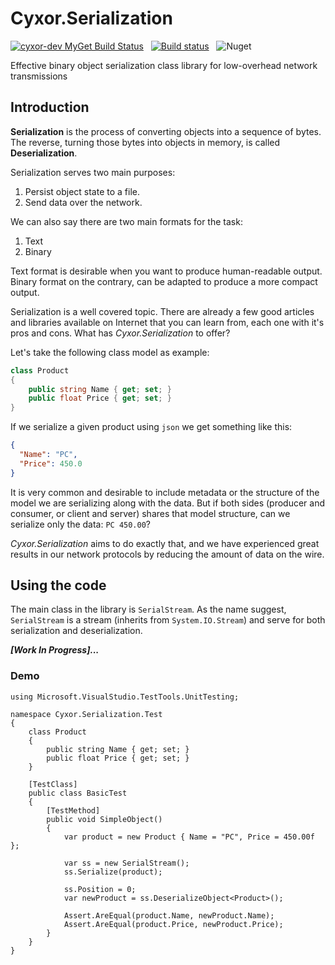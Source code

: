# Cyxor.Serialization

[![cyxor-dev MyGet Build Status](https://www.myget.org/BuildSource/Badge/cyxor-dev?identifier=2c22776d-5b7e-4070-86e7-cbfceb2ced5b)](https://www.myget.org/) &nbsp; [![Build status](https://ci.appveyor.com/api/projects/status/f7rdfvsjj69bsk9x/branch/master?svg=true)](https://ci.appveyor.com/project/YandyZaldivar/cyxor-serialization/branch/master) &nbsp; ![Nuget](https://img.shields.io/nuget/v/Cyxor.Serialization.svg?color=ff69b4&logo=nuget)

Effective binary object serialization class library for low-overhead network transmissions

## Introduction

**Serialization** is the process of converting objects into a sequence of bytes. The reverse, turning those bytes into objects in memory, is called **Deserialization**.

Serialization serves two main purposes:

1. Persist object state to a file.
2. Send data over the network.

We can also say there are two main formats for the task:

1. Text
2. Binary

Text format is desirable when you want to produce human-readable output. Binary format on the contrary, can be adapted to produce a more compact output.

Serialization is a well covered topic. There are already a few good articles and libraries available on Internet that you can learn from, each one with it's pros and cons. What has _Cyxor.Serialization_ to offer?

Let's take the following class model as example:

```csharp
class Product
{
    public string Name { get; set; }
    public float Price { get; set; }
}
```

If we serialize a given product using `json` we get something like this:

```json
{
  "Name": "PC",
  "Price": 450.0
}
```

It is very common and desirable to include metadata or the structure of the model we are serializing along with the data. But if both sides (producer and consumer, or client and server) shares that model structure, can we serialize only the data: `PC 450.00`?

_Cyxor.Serialization_ aims to do exactly that, and we have experienced great results in our network protocols by reducing the amount of data on the wire.

## Using the code

The main class in the library is `SerialStream`. As the name suggest, `SerialStream` is a stream (inherits from `System.IO.Stream`) and serve for both serialization and deserialization.

**_[Work In Progress]..._**

### Demo

```CSharp
using Microsoft.VisualStudio.TestTools.UnitTesting;

namespace Cyxor.Serialization.Test
{
    class Product
    {
        public string Name { get; set; }
        public float Price { get; set; }
    }

    [TestClass]
    public class BasicTest
    {
        [TestMethod]
        public void SimpleObject()
        {
            var product = new Product { Name = "PC", Price = 450.00f };

            var ss = new SerialStream();
            ss.Serialize(product);

            ss.Position = 0;
            var newProduct = ss.DeserializeObject<Product>();

            Assert.AreEqual(product.Name, newProduct.Name);
            Assert.AreEqual(product.Price, newProduct.Price);
        }
    }
}

```
